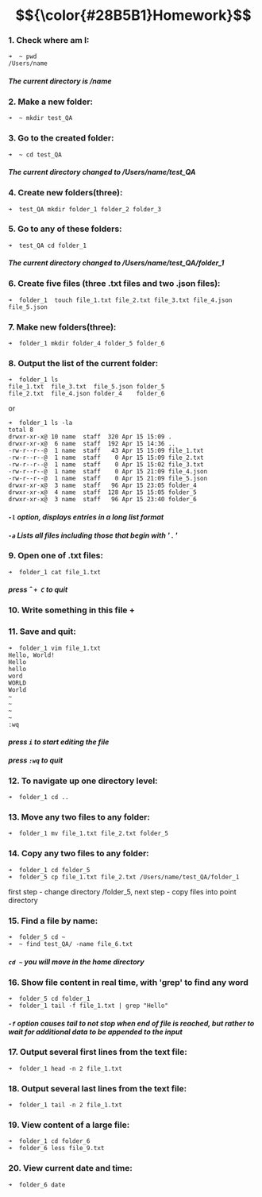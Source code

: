 # $${\color{#28B5B1}Homework}$$

### 1. Check where am I: 

```
➜  ~ pwd
/Users/name
```
#### *The current directory is /name*

### 2. Make a new folder:

```
➜  ~ mkdir test_QA
```

### 3. Go to the created folder:

```
➜  ~ cd test_QA
```
#### *The current directory changed to /Users/name/test_QA*

### 4. Create new folders(three):

```
➜  test_QA mkdir folder_1 folder_2 folder_3
```
### 5. Go to any of these folders:

```
➜  test_QA cd folder_1
```
#### *The current directory changed to /Users/name/test_QA/folder_1*

### 6. Create five files (three .txt files and two .json files):

```
➜  folder_1  touch file_1.txt file_2.txt file_3.txt file_4.json file_5.json
```

### 7. Make new folders(three):

```
➜  folder_1 mkdir folder_4 folder_5 folder_6
```

### 8. Output the list of the current folder:

```
➜  folder_1 ls
file_1.txt  file_3.txt  file_5.json folder_5
file_2.txt  file_4.json folder_4    folder_6
```
or
```
➜  folder_1 ls -la
total 8
drwxr-xr-x@ 10 name  staff  320 Apr 15 15:09 .
drwxr-xr-x@  6 name  staff  192 Apr 15 14:36 ..
-rw-r--r--@  1 name  staff   43 Apr 15 15:09 file_1.txt
-rw-r--r--@  1 name  staff    0 Apr 15 15:09 file_2.txt
-rw-r--r--@  1 name  staff    0 Apr 15 15:02 file_3.txt
-rw-r--r--@  1 name  staff    0 Apr 15 21:09 file_4.json
-rw-r--r--@  1 name  staff    0 Apr 15 21:09 file_5.json
drwxr-xr-x@  3 name  staff   96 Apr 15 23:05 folder_4
drwxr-xr-x@  4 name  staff  128 Apr 15 15:05 folder_5
drwxr-xr-x@  3 name  staff   96 Apr 15 23:40 folder_6
```
#### *```-l```	option, displays entries in a long list format*
#### *```-a``` 	Lists all files including those that begin with ' . '*

### 9. Open one of .txt files:

```
➜  folder_1 cat file_1.txt
```
#### *press &circ; ```+ C``` to  quit*

### 10. Write something in this file + 
### 11. Save and quit: 

```
➜  folder_1 vim file_1.txt
Hello, World!
Hello
hello
word
WORLD
World
~                                                                                         
~                                                                                         
~                                                                                         
~                                                                                         
:wq
```
#### *press ```i``` to start editing the file*
#### *press ```:wq``` to quit*

### 12. To navigate up one directory level:

```
➜  folder_1 cd ..
```

### 13. Move any two files to any folder:

```
➜  folder_1 mv file_1.txt file_2.txt folder_5 
```

### 14. Copy any two files to any folder:

```
➜  folder_1 cd folder_5  
➜  folder_5 cp file_1.txt file_2.txt /Users/name/test_QA/folder_1
```
first step - change directory /folder_5, next step - copy files into point directory

### 15. Find a file by name:

```
➜  folder_5 cd ~
➜  ~ find test_QA/ -name file_6.txt
```
#### *```cd ~``` you will move in the home directory*

### 16. Show file content in real time, with 'grep' to find any word

```
➜  folder_5 cd folder_1
➜  folder_1 tail -f file_1.txt | grep "Hello"
```
#### *```-f``` option causes tail to not stop when end of file is reached, but rather to wait for additional data to be appended to the input*

### 17. Output several first lines from the text file:

```
➜  folder_1 head -n 2 file_1.txt  
```

### 18. Output several last lines from the text file:

```
➜  folder_1 tail -n 2 file_1.txt  
```

### 19. View content of a large file:

```
➜  folder_1 cd folder_6
➜  folder_6 less file_9.txt
```

### 20. View current date and time:

```
➜  folder_6 date
```